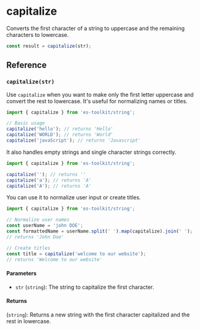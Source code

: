 # capitalize

Converts the first character of a string to uppercase and the remaining characters to lowercase.

```typescript
const result = capitalize(str);
```

## Reference

### `capitalize(str)`

Use `capitalize` when you want to make only the first letter uppercase and convert the rest to lowercase. It's useful for normalizing names or titles.

```typescript
import { capitalize } from 'es-toolkit/string';

// Basic usage
capitalize('hello'); // returns 'Hello'
capitalize('WORLD'); // returns 'World'
capitalize('javaScript'); // returns 'Javascript'
```

It also handles empty strings and single character strings correctly.

```typescript
import { capitalize } from 'es-toolkit/string';

capitalize(''); // returns ''
capitalize('a'); // returns 'A'
capitalize('A'); // returns 'A'
```

You can use it to normalize user input or create titles.

```typescript
import { capitalize } from 'es-toolkit/string';

// Normalize user names
const userName = 'john DOE';
const formattedName = userName.split(' ').map(capitalize).join(' ');
// returns 'John Doe'

// Create titles
const title = capitalize('welcome to our website');
// returns 'Welcome to our website'
```

#### Parameters

- `str` (`string`): The string to capitalize the first character.

#### Returns

(`string`): Returns a new string with the first character capitalized and the rest in lowercase.
